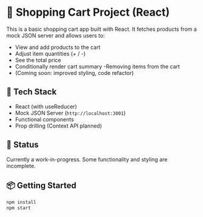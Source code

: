 # 🛒 Shopping Cart Project (React)

This is a basic shopping cart app built with React. It fetches products from a mock JSON server and allows users to:

- View and add products to the cart
- Adjust item quantities (+ / -)
- See the total price
- Conditionally render cart summary
  -Removing items from the cart
- (Coming soon: improved styling, code refactor)

## 🧪 Tech Stack

- React (with useReducer)
- Mock JSON Server (`http://localhost:3001`)
- Functional components
- Prop drilling (Context API planned)

## 🚧 Status

Currently a work-in-progress. Some functionality and styling are incomplete.

## 📦 Getting Started

```bash
npm install
npm start
```
